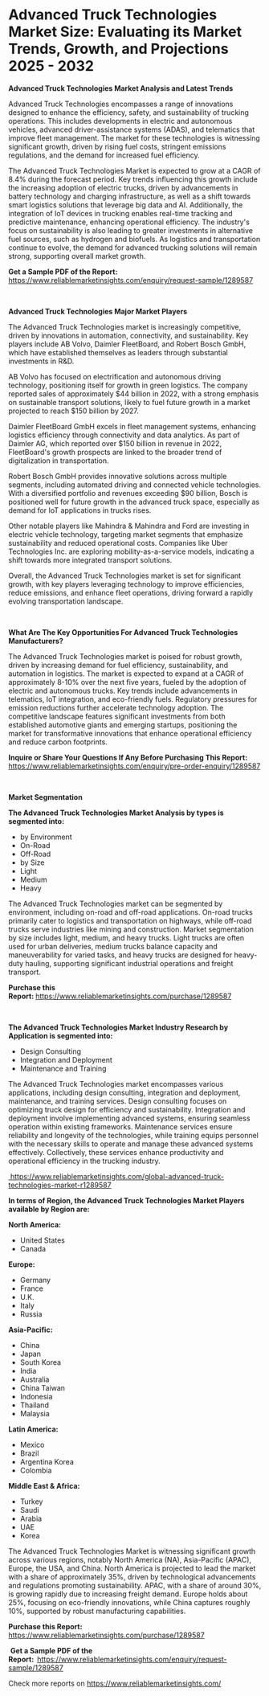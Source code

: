 <p><h1>Advanced Truck Technologies Market Size: Evaluating its Market Trends, Growth, and Projections 2025 - 2032</h1></p><p><strong>Advanced Truck Technologies Market Analysis and Latest Trends</strong></p>
<p><p>Advanced Truck Technologies encompasses a range of innovations designed to enhance the efficiency, safety, and sustainability of trucking operations. This includes developments in electric and autonomous vehicles, advanced driver-assistance systems (ADAS), and telematics that improve fleet management. The market for these technologies is witnessing significant growth, driven by rising fuel costs, stringent emissions regulations, and the demand for increased fuel efficiency.</p><p>The Advanced Truck Technologies Market is expected to grow at a CAGR of 8.4% during the forecast period. Key trends influencing this growth include the increasing adoption of electric trucks, driven by advancements in battery technology and charging infrastructure, as well as a shift towards smart logistics solutions that leverage big data and AI. Additionally, the integration of IoT devices in trucking enables real-time tracking and predictive maintenance, enhancing operational efficiency. The industry's focus on sustainability is also leading to greater investments in alternative fuel sources, such as hydrogen and biofuels. As logistics and transportation continue to evolve, the demand for advanced trucking solutions will remain strong, supporting overall market growth.</p></p>
<p><strong>Get a Sample PDF of the Report:&nbsp;</strong> <a href="https://www.reliablemarketinsights.com/enquiry/request-sample/1289587?utm_campaign=3040&utm_medium=2&utm_source=Github&utm_content=ia&utm_term=29032025&utm_id=advanced-truck-technologies">https://www.reliablemarketinsights.com/enquiry/request-sample/1289587</a></p>
<p>&nbsp;</p>
<p><strong>Advanced Truck Technologies Major Market Players</strong></p>
<p><p>The Advanced Truck Technologies market is increasingly competitive, driven by innovations in automation, connectivity, and sustainability. Key players include AB Volvo, Daimler FleetBoard, and Robert Bosch GmbH, which have established themselves as leaders through substantial investments in R&D. </p><p>AB Volvo has focused on electrification and autonomous driving technology, positioning itself for growth in green logistics. The company reported sales of approximately $44 billion in 2022, with a strong emphasis on sustainable transport solutions, likely to fuel future growth in a market projected to reach $150 billion by 2027.</p><p>Daimler FleetBoard GmbH excels in fleet management systems, enhancing logistics efficiency through connectivity and data analytics. As part of Daimler AG, which reported over $150 billion in revenue in 2022, FleetBoard's growth prospects are linked to the broader trend of digitalization in transportation.</p><p>Robert Bosch GmbH provides innovative solutions across multiple segments, including automated driving and connected vehicle technologies. With a diversified portfolio and revenues exceeding $90 billion, Bosch is positioned well for future growth in the advanced truck space, especially as demand for IoT applications in trucks rises.</p><p>Other notable players like Mahindra & Mahindra and Ford are investing in electric vehicle technology, targeting market segments that emphasize sustainability and reduced operational costs. Companies like Uber Technologies Inc. are exploring mobility-as-a-service models, indicating a shift towards more integrated transport solutions.</p><p>Overall, the Advanced Truck Technologies market is set for significant growth, with key players leveraging technology to improve efficiencies, reduce emissions, and enhance fleet operations, driving forward a rapidly evolving transportation landscape.</p></p>
<p>&nbsp;</p>
<p><strong>What Are The Key Opportunities For Advanced Truck Technologies Manufacturers?</strong></p>
<p><p>The Advanced Truck Technologies market is poised for robust growth, driven by increasing demand for fuel efficiency, sustainability, and automation in logistics. The market is expected to expand at a CAGR of approximately 8-10% over the next five years, fueled by the adoption of electric and autonomous trucks. Key trends include advancements in telematics, IoT integration, and eco-friendly fuels. Regulatory pressures for emission reductions further accelerate technology adoption. The competitive landscape features significant investments from both established automotive giants and emerging startups, positioning the market for transformative innovations that enhance operational efficiency and reduce carbon footprints.</p></p>
<p><strong>Inquire or Share Your Questions If Any Before Purchasing This Report:</strong> <a href="https://www.reliablemarketinsights.com/enquiry/pre-order-enquiry/1289587?utm_campaign=3040&utm_medium=2&utm_source=Github&utm_content=ia&utm_term=29032025&utm_id=advanced-truck-technologies">https://www.reliablemarketinsights.com/enquiry/pre-order-enquiry/1289587</a></p>
<p>&nbsp;</p>
<p><strong>Market Segmentation</strong></p>
<p><strong>The Advanced Truck Technologies Market Analysis by types is segmented into:</strong></p>
<p><ul><li>by Environment</li><li>On-Road</li><li>Off-Road</li><li>by Size</li><li>Light</li><li>Medium</li><li>Heavy</li></ul></p>
<p><p>The Advanced Truck Technologies market can be segmented by environment, including on-road and off-road applications. On-road trucks primarily cater to logistics and transportation on highways, while off-road trucks serve industries like mining and construction. Market segmentation by size includes light, medium, and heavy trucks. Light trucks are often used for urban deliveries, medium trucks balance capacity and maneuverability for varied tasks, and heavy trucks are designed for heavy-duty hauling, supporting significant industrial operations and freight transport.</p></p>
<p><strong>Purchase this Report:&nbsp;</strong><a href="https://www.reliablemarketinsights.com/purchase/1289587?utm_campaign=3040&utm_medium=2&utm_source=Github&utm_content=ia&utm_term=29032025&utm_id=advanced-truck-technologies">https://www.reliablemarketinsights.com/purchase/1289587</a></p>
<p>&nbsp;</p>
<p><strong>The Advanced Truck Technologies Market Industry Research by Application is segmented into:</strong></p>
<p><ul><li>Design Consulting</li><li>Integration and Deployment</li><li>Maintenance and Training</li></ul></p>
<p><p>The Advanced Truck Technologies market encompasses various applications, including design consulting, integration and deployment, maintenance, and training services. Design consulting focuses on optimizing truck design for efficiency and sustainability. Integration and deployment involve implementing advanced systems, ensuring seamless operation within existing frameworks. Maintenance services ensure reliability and longevity of the technologies, while training equips personnel with the necessary skills to operate and manage these advanced systems effectively. Collectively, these services enhance productivity and operational efficiency in the trucking industry.</p></p>
<p><a href="https://www.reliablemarketinsights.com/global-advanced-truck-technologies-market-r1289587?utm_campaign=3040&utm_medium=2&utm_source=Github&utm_content=ia&utm_term=29032025&utm_id=advanced-truck-technologies">&nbsp;https://www.reliablemarketinsights.com/global-advanced-truck-technologies-market-r1289587</a></p>
<p><strong>In terms of Region, the Advanced Truck Technologies Market Players available by Region are:</strong></p>
<p>
    <p> <strong> North America: </strong>
        <ul>
            <li>United States</li>
            <li>Canada</li>
        </ul>
        </p> 
    <p> <strong> Europe: </strong>
        <ul>
            <li>Germany</li>
            <li>France</li>
            <li>U.K.</li>
            <li>Italy</li>
            <li>Russia</li>
        </ul>
        </p> 
    <p> <strong> Asia-Pacific: </strong>
        <ul>
            <li>China</li>
            <li>Japan</li>
            <li>South Korea</li>
            <li>India</li>
            <li>Australia</li>
            <li>China Taiwan</li>
            <li>Indonesia</li>
            <li>Thailand</li>
            <li>Malaysia</li>
        </ul>
        </p> 
    <p> <strong> Latin America: </strong>
        <ul>
            <li>Mexico</li>
            <li>Brazil</li>
            <li>Argentina Korea</li>
            <li>Colombia</li>
        </ul>
        </p> 
    <p> <strong> Middle East & Africa: </strong>
        <ul>
            <li>Turkey</li>
            <li>Saudi</li>
            <li>Arabia</li>
            <li>UAE</li>
            <li>Korea</li>
        </ul>
    </p>
    </p>
<p><p>The Advanced Truck Technologies Market is witnessing significant growth across various regions, notably North America (NA), Asia-Pacific (APAC), Europe, the USA, and China. North America is projected to lead the market with a share of approximately 35%, driven by technological advancements and regulations promoting sustainability. APAC, with a share of around 30%, is growing rapidly due to increasing freight demand. Europe holds about 25%, focusing on eco-friendly innovations, while China captures roughly 10%, supported by robust manufacturing capabilities.</p></p>
<p><strong>Purchase this Report: </strong><a href="https://www.reliablemarketinsights.com/purchase/1289587?utm_campaign=3040&utm_medium=2&utm_source=Github&utm_content=ia&utm_term=29032025&utm_id=advanced-truck-technologies">https://www.reliablemarketinsights.com/purchase/1289587</a></p>
<p>&nbsp;<strong>Get a Sample PDF of the Report:&nbsp;&nbsp;</strong><a href="https://www.reliablemarketinsights.com/enquiry/request-sample/1289587?utm_campaign=3040&utm_medium=2&utm_source=Github&utm_content=ia&utm_term=29032025&utm_id=advanced-truck-technologies">https://www.reliablemarketinsights.com/enquiry/request-sample/1289587</a></p>
<p><strong></strong></p>
<p>Check more reports on <a href="https://www.reliablemarketinsights.com/?utm_campaign=3040&utm_medium=2&utm_source=Github&utm_content=ia&utm_term=29032025&utm_id=advanced-truck-technologies">https://www.reliablemarketinsights.com/</a></p>